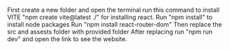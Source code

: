 First create a new folder and open the terminal run this command to install VITE "npm create vite@latest ./" for installing react.
Run "npm install" to install node packages
Run "npm install react-router-dom"
Then replace the src and assests folder with provided folder
After replacing run "npm run dev" and open the link to see the website.
